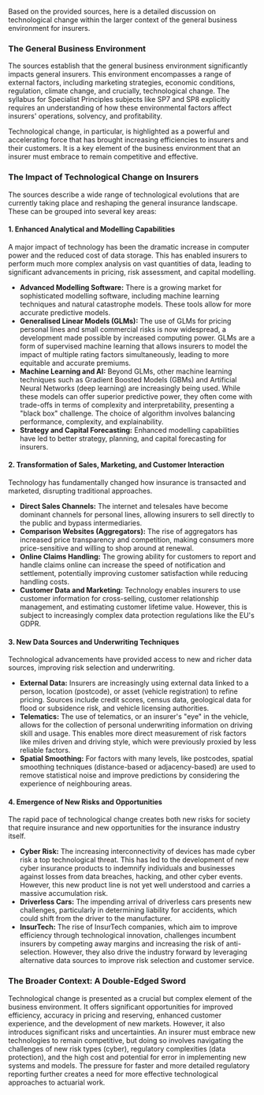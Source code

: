 Based on the provided sources, here is a detailed discussion on technological change within the larger context of the general business environment for insurers.

### **The General Business Environment**

The sources establish that the general business environment significantly impacts general insurers. This environment encompasses a range of external factors, including marketing strategies, economic conditions, regulation, climate change, and crucially, technological change. The syllabus for Specialist Principles subjects like SP7 and SP8 explicitly requires an understanding of how these environmental factors affect insurers' operations, solvency, and profitability.

Technological change, in particular, is highlighted as a powerful and accelerating force that has brought increasing efficiencies to insurers and their customers. It is a key element of the business environment that an insurer must embrace to remain competitive and effective.

### **The Impact of Technological Change on Insurers**

The sources describe a wide range of technological evolutions that are currently taking place and reshaping the general insurance landscape. These can be grouped into several key areas:

#### **1\. Enhanced Analytical and Modelling Capabilities**

A major impact of technology has been the dramatic increase in computer power and the reduced cost of data storage. This has enabled insurers to perform much more complex analysis on vast quantities of data, leading to significant advancements in pricing, risk assessment, and capital modelling.

* **Advanced Modelling Software:** There is a growing market for sophisticated modelling software, including machine learning techniques and natural catastrophe models. These tools allow for more accurate predictive models.  
* **Generalised Linear Models (GLMs):** The use of GLMs for pricing personal lines and small commercial risks is now widespread, a development made possible by increased computing power. GLMs are a form of supervised machine learning that allows insurers to model the impact of multiple rating factors simultaneously, leading to more equitable and accurate premiums.  
* **Machine Learning and AI:** Beyond GLMs, other machine learning techniques such as Gradient Boosted Models (GBMs) and Artificial Neural Networks (deep learning) are increasingly being used. While these models can offer superior predictive power, they often come with trade-offs in terms of complexity and interpretability, presenting a "black box" challenge. The choice of algorithm involves balancing performance, complexity, and explainability.  
* **Strategy and Capital Forecasting:** Enhanced modelling capabilities have led to better strategy, planning, and capital forecasting for insurers.

#### **2\. Transformation of Sales, Marketing, and Customer Interaction**

Technology has fundamentally changed how insurance is transacted and marketed, disrupting traditional approaches.

* **Direct Sales Channels:** The internet and telesales have become dominant channels for personal lines, allowing insurers to sell directly to the public and bypass intermediaries.  
* **Comparison Websites (Aggregators):** The rise of aggregators has increased price transparency and competition, making consumers more price-sensitive and willing to shop around at renewal.  
* **Online Claims Handling:** The growing ability for customers to report and handle claims online can increase the speed of notification and settlement, potentially improving customer satisfaction while reducing handling costs.  
* **Customer Data and Marketing:** Technology enables insurers to use customer information for cross-selling, customer relationship management, and estimating customer lifetime value. However, this is subject to increasingly complex data protection regulations like the EU's GDPR.

#### **3\. New Data Sources and Underwriting Techniques**

Technological advancements have provided access to new and richer data sources, improving risk selection and underwriting.

* **External Data:** Insurers are increasingly using external data linked to a person, location (postcode), or asset (vehicle registration) to refine pricing. Sources include credit scores, census data, geological data for flood or subsidence risk, and vehicle licensing authorities.  
* **Telematics:** The use of telematics, or an insurer's "eye" in the vehicle, allows for the collection of personal underwriting information on driving skill and usage. This enables more direct measurement of risk factors like miles driven and driving style, which were previously proxied by less reliable factors.  
* **Spatial Smoothing:** For factors with many levels, like postcodes, spatial smoothing techniques (distance-based or adjacency-based) are used to remove statistical noise and improve predictions by considering the experience of neighbouring areas.

#### **4\. Emergence of New Risks and Opportunities**

The rapid pace of technological change creates both new risks for society that require insurance and new opportunities for the insurance industry itself.

* **Cyber Risk:** The increasing interconnectivity of devices has made cyber risk a top technological threat. This has led to the development of new cyber insurance products to indemnify individuals and businesses against losses from data breaches, hacking, and other cyber events. However, this new product line is not yet well understood and carries a massive accumulation risk.  
* **Driverless Cars:** The impending arrival of driverless cars presents new challenges, particularly in determining liability for accidents, which could shift from the driver to the manufacturer.  
* **InsurTech:** The rise of InsurTech companies, which aim to improve efficiency through technological innovation, challenges incumbent insurers by competing away margins and increasing the risk of anti-selection. However, they also drive the industry forward by leveraging alternative data sources to improve risk selection and customer service.

### **The Broader Context: A Double-Edged Sword**

Technological change is presented as a crucial but complex element of the business environment. It offers significant opportunities for improved efficiency, accuracy in pricing and reserving, enhanced customer experience, and the development of new markets. However, it also introduces significant risks and uncertainties. An insurer must embrace new technologies to remain competitive, but doing so involves navigating the challenges of new risk types (cyber), regulatory complexities (data protection), and the high cost and potential for error in implementing new systems and models. The pressure for faster and more detailed regulatory reporting further creates a need for more effective technological approaches to actuarial work.

